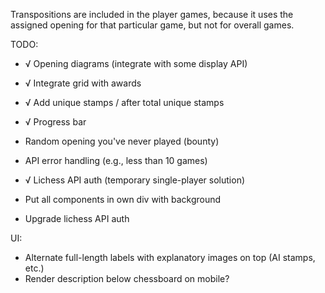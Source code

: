 Transpositions are included in the player games, because it uses the assigned opening for that particular game, but not for overall games.

TODO:
- √ Opening diagrams (integrate with some display API)
- √ Integrate grid with awards
- √ Add unique stamps / after total unique stamps
- √ Progress bar
- Random opening you've never played (bounty)
- API error handling (e.g., less than 10 games)
- √ Lichess API auth (temporary single-player solution)
- Put all components in own div with background

- Upgrade lichess API auth


UI:
- Alternate full-length labels with explanatory images on top (AI stamps, etc.)
- Render description below chessboard on mobile?